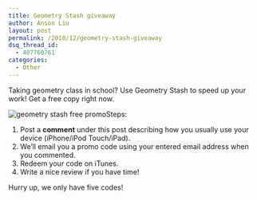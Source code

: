 ```yaml
---
title: Geometry Stash giveaway
author: Anson Liu
layout: post
permalink: /2010/12/geometry-stash-giveaway
dsq_thread_id:
  - 407760761
categories:
  - Other
---
```

Taking geometry class in school? Use Geometry Stash to speed up your work! Get a free copy right now.

<img class="alignleft size-full wp-image-329" title="logo 128x128 free promo" src="https://i1.wp.com/apparentetch.com/wp-content/uploads/2010/12/logo-128x128-free-promo.png?resize=128%2C128" alt="geometry stash free promo" data-recalc-dims="1" />Steps:  
1. Post a **comment** under this post describing how you usually use your device (iPhone/iPod Touch/iPad).  
2. We&#8217;ll email you a promo code using your entered email address when you commented.  
3. Redeem your code on iTunes.  
4. Write a nice review if you have time!

Hurry up, we only have five codes!